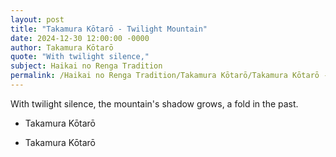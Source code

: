 ```yaml
---
layout: post
title: "Takamura Kōtarō - Twilight Mountain"
date: 2024-12-30 12:00:00 -0000
author: Takamura Kōtarō
quote: "With twilight silence,"
subject: Haikai no Renga Tradition
permalink: /Haikai no Renga Tradition/Takamura Kōtarō/Takamura Kōtarō - Twilight Mountain
---
```


With twilight silence,
the mountain's shadow grows,
a fold in the past.

- Takamura Kōtarō

- Takamura Kōtarō
